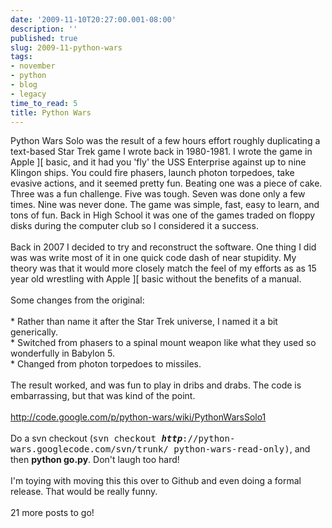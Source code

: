 ```yaml
---
date: '2009-11-10T20:27:00.001-08:00'
description: ''
published: true
slug: 2009-11-python-wars
tags:
- november
- python
- blog
- legacy
time_to_read: 5
title: Python Wars
---
```


Python Wars Solo was the result of a few hours effort roughly duplicating a text-based Star Trek game I wrote back in 1980-1981. I wrote the game in Apple ][ basic, and it had you 'fly' the USS Enterprise against up to nine Klingon ships. You could fire phasers, launch photon torpedoes, take evasive actions, and it seemed pretty fun.  Beating one was a piece of cake. Three was a fun challenge. Five was tough. Seven was done only a few times. Nine was never done. The game was simple, fast, easy to learn, and tons of fun. Back in High School it was one of the games traded on floppy disks during the computer club so I considered it a success.<br /><br />Back in 2007 I decided to try and reconstruct the software. One thing I did was was write most of it in one quick code dash of near stupidity. My theory was that it would more closely match the feel of my efforts as as 15 year old wrestling with Apple ][ basic without the benefits of a manual.<br /><br />Some changes from the original:<br /><br /> * Rather than name it after the Star Trek universe, I named it a bit generically.<br /> * Switched from phasers to a spinal mount weapon like what they used so wonderfully in Babylon 5.<br /> * Changed from photon torpedoes to missiles.<br /><br />The result worked, and was fun to play in dribs and drabs. The code is embarrassing, but that was kind of the point.<br /><br /><a href="http://code.google.com/p/python-wars/wiki/PythonWarsSolo1">http://code.google.com/p/python-wars/wiki/PythonWarsSolo1</a><br /><br />Do a svn checkout (<tt id="checkoutcmd">svn checkout <strong><em>http</em></strong>://python-wars.googlecode.com/svn/trunk/ python-wars-read-only)</tt>, and then <span style="font-weight: bold;">python go.py</span>. Don't laugh too hard!<br /><br />I'm toying with moving this this over to Github and even doing a formal release. That would be really funny.<br /><br />21 more posts to go!